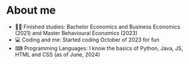 # About me


- 👨‍🎓 Finished studies: Bachelor Economics and Business Economics (2021) and Master Behavioural Economics (2023)
- 💻 Coding and me: Started coding October of 2023 for fun
- ⌨ Programming Languages: I know the basics of Python, Java, JS, HTML and CSS (as of June, 2024)

